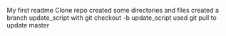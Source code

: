 My first readme
Clone repo
created some directories and files
created a branch update_script with git checkout -b update_script
used git pull to update master

